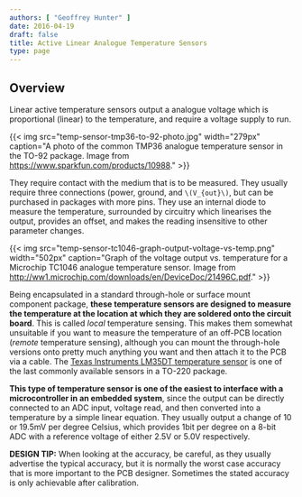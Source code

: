 ```yaml
---
authors: [ "Geoffrey Hunter" ]
date: 2016-04-19
draft: false
title: Active Linear Analogue Temperature Sensors
type: page
---
```


## Overview

Linear active temperature sensors output a analogue voltage which is proportional (linear) to the temperature, and require a voltage supply to run.

{{< img src="temp-sensor-tmp36-to-92-photo.jpg" width="279px" caption="A photo of the common TMP36 analogue temperature sensor in the TO-92 package. Image from https://www.sparkfun.com/products/10988."  >}}

They require contact with the medium that is to be measured. They usually require three connections (power, ground, and `\(V_{out}\)`, but can be purchased in packages with more pins. They use an internal diode to measure the temperature, surrounded by circuitry which linearises the output, provides an offset, and makes the reading insensitive to other parameter changes.

{{< img src="temp-sensor-tc1046-graph-output-voltage-vs-temp.png" width="502px" caption="Graph of the voltage output vs. temperature for a Microchip TC1046 analogue temperature sensor. Image from http://ww1.microchip.com/downloads/en/DeviceDoc/21496C.pdf."  >}}

Being encapsulated in a standard through-hole or surface mount component package, **these temperature sensors are designed to measure the temperature at the location at which they are soldered onto the circuit board**. This is called _local_ temperature sensing. This makes them somewhat unsuitable if you want to measure the temperature of an off-PCB location (_remote_ temperature sensing), although you can mount the through-hole versions onto pretty much anything you want and then attach it to the PCB via a cable. The [Texas Instruments LM35DT temperature sensor](http://www.ti.com/lit/ds/symlink/lm35.pdf) is one of the last commonly available sensors in a TO-220 package.

**This type of temperature sensor is one of the easiest to interface with a microcontroller in an embedded system**, since the output can be directly connected to an ADC input, voltage read, and then converted into a temperature by a simple linear equation.  They usually output a change of 10 or 19.5mV per degree Celsius, which provides 1bit per degree on a 8-bit ADC with a reference voltage of either 2.5V or 5.0V respectively.

**DESIGN TIP:** When looking at the accuracy, be careful, as they usually advertise the typical accuracy, but it is normally the worst case accuracy that is more important to the PCB designer. Sometimes the stated accuracy is only achievable after calibration.
